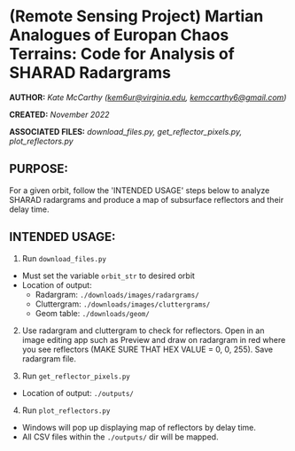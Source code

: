 # (Remote Sensing Project) Martian Analogues of Europan Chaos Terrains: Code for Analysis of SHARAD Radargrams

**AUTHOR:** *Kate McCarthy (kem6ur@virginia.edu, kemccarthy6@gmail.com)*

**CREATED:** *November 2022*

**ASSOCIATED FILES:** *download_files.py, get_reflector_pixels.py, plot_reflectors.py*

## PURPOSE:
For a given orbit, follow the 'INTENDED USAGE' steps below to analyze SHARAD radargrams and produce a map of subsurface reflectors and their delay time.

## INTENDED USAGE:

1. Run `download_files.py`
* Must set the variable `orbit_str` to desired orbit
* Location of output:
  * Radargram: `./downloads/images/radargrams/`
  * Cluttergram: `./downloads/images/cluttergrams/`
  * Geom table: `./downloads/geom/`

2. Use radargram and cluttergram to check for reflectors. Open in an image editing app such as Preview and draw on radargram in red where you see reflectors (MAKE SURE THAT HEX VALUE = 0, 0, 255). Save radargram file.

3. Run `get_reflector_pixels.py`
* Location of output: `./outputs/`

4. Run `plot_reflectors.py`
* Windows will pop up displaying map of reflectors by delay time.
* All CSV files within the `./outputs/` dir will be mapped.
